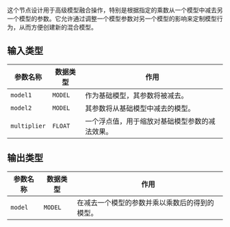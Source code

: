 
这个节点设计用于高级模型融合操作，特别是根据指定的乘数从一个模型中减去另一个模型的参数。它允许通过调整一个模型参数对另一个模型的影响来定制模型行为，从而方便创建新的混合模型。

## 输入类型

| 参数名称 | 数据类型 | 作用 |
| --- | --- | --- |
| `model1` | `MODEL` | 作为基础模型，其参数将被减去。 |
| `model2` | `MODEL` | 其参数将从基础模型中减去的模型。 |
| `multiplier` | `FLOAT` | 一个浮点值，用于缩放对基础模型参数的减法效果。 |

## 输出类型

| 参数名称 | 数据类型 | 作用 |
| --- | --- | --- |
| `model` | `MODEL` | 在减去一个模型的参数并乘以乘数后的得到的模型。 |
